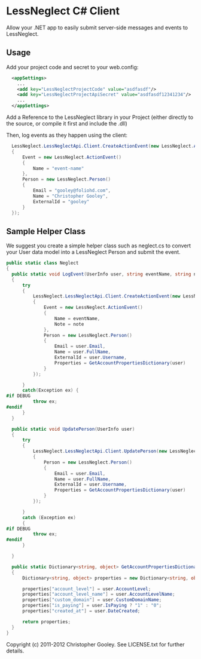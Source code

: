 LessNeglect C# Client
===
Allow your .NET app to easily submit server-side messages and events to LessNeglect.

Usage
---

Add your project code and secret to your web.config:

```xml
  <appSettings>
    ...
    <add key="LessNeglectProjectCode" value="asdfasdf"/>
    <add key="LessNeglectProjectApiSecret" value="asdfasdf12341234"/>
    ...
  </appSettings>
```

Add a Reference to the LessNeglect library in your Project (either directly to the source, or compile it first and include the .dll)

Then, log events as they happen using the client:

```csharp
  LessNeglect.LessNeglectApi.Client.CreateActionEvent(new LessNeglect.ActionEventCreateRequest()
  {
      Event = new LessNeglect.ActionEvent()
      {
          Name = "event-name"
      },
      Person = new LessNeglect.Person()
      {
          Email = "gooley@foliohd.com",
          Name = "Christopher Gooley",
          ExternalId = "gooley"
      }
  });
```

Sample Helper Class
---

We suggest you create a simple helper class such as neglect.cs to convert your User data model into a LessNeglect Person and submit the event.

```csharp
public static class Neglect
{
  public static void LogEvent(UserInfo user, string eventName, string note)
  {
      try
      {
          LessNeglect.LessNeglectApi.Client.CreateActionEvent(new LessNeglect.ActionEventCreateRequest()
          {
              Event = new LessNeglect.ActionEvent()
              {
                  Name = eventName,
                  Note = note
              },
              Person = new LessNeglect.Person()
              {
                  Email = user.Email,
                  Name = user.FullName,
                  ExternalId = user.Username,
                  Properties = GetAccountPropertiesDictionary(user)
              }
          });

      }
      catch(Exception ex) {
#if DEBUG
          throw ex;
#endif
      }
  }

  public static void UpdatePerson(UserInfo user)
  {
      try
      {
          LessNeglect.LessNeglectApi.Client.UpdatePerson(new LessNeglect.PersonUpdateRequest()
          {
              Person = new LessNeglect.Person()
              {
                  Email = user.Email,
                  Name = user.FullName,
                  ExternalId = user.Username,
                  Properties = GetAccountPropertiesDictionary(user)
              }
          });

      }
      catch (Exception ex)
      {
#if DEBUG
          throw ex;
#endif
      }

  }

  public static Dictionary<string, object> GetAccountPropertiesDictionary(UserInfo user)
  {
      Dictionary<string, object> properties = new Dictionary<string, object>();

      properties["account_level"] = user.AccountLevel;
      properties["account_level_name"] = user.AccountLevelName;
      properties["custom_domain"] = user.CustomDomainName;
      properties["is_paying"] = user.IsPaying ? "1" : "0";
      properties["created_at"] = user.DateCreated;

      return properties;
  }
}
```

Copyright (c) 2011-2012 Christopher Gooley. See LICENSE.txt for further details.